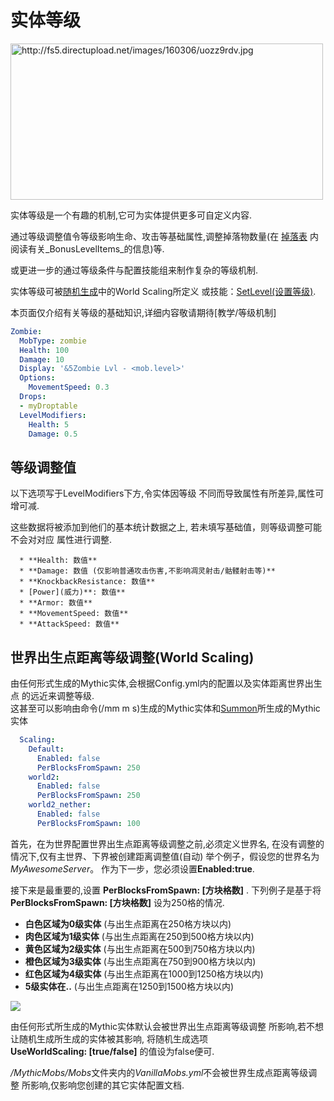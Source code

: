 实体等级
==========

<img src="http://fs5.directupload.net/images/160306/uozz9rdv.jpg" width="500" height="250" alt="http://fs5.directupload.net/images/160306/uozz9rdv.jpg" />

实体等级是一个有趣的机制,它可为实体提供更多可自定义内容.

通过等级调整值令等级影响生命、攻击等基础属性,调整掉落物数量(在 [掉落表](/物品/掉落表)
内阅读有关_BonusLevelItems_的信息)等.

或更进一步的通过等级条件与配置技能组来制作复杂的等级机制.

实体等级可被[随机生成](随机生成)中的World Scaling所定义
或技能：[SetLevel(设置等级)](/技能/列表/setlevel(设置等级)).

本页面仅介绍有关等级的基础知识,详细内容敬请期待[教学/等级机制]

```yml
Zombie:
  MobType: zombie
  Health: 100
  Damage: 10
  Display: '&5Zombie Lvl - <mob.level>'
  Options:
    MovementSpeed: 0.3
  Drops:
  - myDroptable
  LevelModifiers:
    Health: 5
    Damage: 0.5
```

等级调整值
--------------

以下选项写于LevelModifiers下方,令实体因等级
不同而导致属性有所差异,属性可增可减.

这些数据将被添加到他们的基本统计数据之上,
若未填写基础值，则等级调整可能不会对对应
属性进行调整.

      * **Health: 数值**
      * **Damage: 数值 (仅影响普通攻击伤害,不影响凋灵射击/骷髅射击等)**
      * **KnockbackResistance: 数值**
      * [Power](威力)**: 数值**
      * **Armor: 数值**
      * **MovementSpeed: 数值**
      * **AttackSpeed: 数值**

世界出生点距离等级调整(World Scaling)
-------------

由任何形式生成的Mythic实体,会根据Config.yml内的配置以及实体距离世界出生点
的远近来调整等级.  
这甚至可以影响由命令(/mm m s)生成的Mythic实体和[Summon](/技能/列表/summon)所生成的Mythic实体

```yml
  Scaling:
    Default:
      Enabled: false
      PerBlocksFromSpawn: 250
    world2:
      Enabled: false
      PerBlocksFromSpawn: 250
    world2_nether:
      Enabled: false
      PerBlocksFromSpawn: 100
```

首先，在为世界配置世界出生点距离等级调整之前,必须定义世界名,
在没有调整的情况下,仅有主世界、下界被创建距离调整值(自动)
举个例子，假设您的世界名为*MyAwesomeServer*。
作为下一步，您必须设置**Enabled:true**.

接下来是最重要的,设置 **PerBlocksFromSpawn: \[方块格数\]** .
下列例子是基于将 **PerBlocksFromSpawn: \[方块格数\]** 设为250格的情况.

-   **白色区域为0级实体** (与出生点距离在250格方块以内)
-   **肉色区域为1级实体** (与出生点距离在250到500格方块以内)
-   **黄色区域为2级实体** (与出生点距离在500到750格方块以内)
-   **橙色区域为3级实体** (与出生点距离在750到900格方块以内)
-   **红色区域为4级实体** (与出生点距离在1000到1250格方块以内)
-   **5级实体在..** (与出生点距离在1250到1500格方块以内)

![](http://fs5.directupload.net/images/160317/ebnd74rs.jpg)

由任何形式所生成的Mythic实体默认会被世界出生点距离等级调整
所影响,若不想让随机生成所生成的实体被其影响, 将随机生成选项  
 **UseWorldScaling: \[true/false\]** 的值设为false便可.

*/MythicMobs/Mobs*文件夹内的*VanillaMobs.yml*不会被世界生成点距离等级调整
所影响,仅影响您创建的其它实体配置文档.